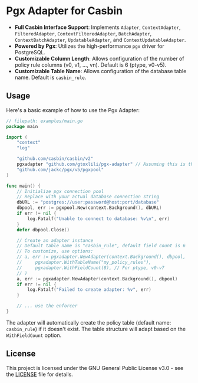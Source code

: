 # Pgx Adapter for Casbin

*   **Full Casbin Interface Support**: Implements `Adapter`, `ContextAdapter`, `FilteredAdapter`, `ContextFilteredAdapter`, `BatchAdapter`, `ContextBatchAdapter`, `UpdatableAdapter`, and `ContextUpdatableAdapter`.
*   **Powered by Pgx**: Utilizes the high-performance `pgx` driver for PostgreSQL.
*   **Customizable Column Length**: Allows configuration of the number of policy rule columns (v0, v1, ..., vn). Default is 6 (ptype, v0-v5).
*   **Customizable Table Name**: Allows configuration of the database table name. Default is `casbin_rule`.

## Usage

Here's a basic example of how to use the Pgx Adapter:

```go
// filepath: examples/main.go
package main

import (
    "context"
    "log"

    "github.com/casbin/casbin/v2"
    pgxadapter "github.com/gtoxlili/pgx-adapter" // Assuming this is the module path
    "github.com/jackc/pgx/v5/pgxpool"
)

func main() {
    // Initialize pgx connection pool
    // Replace with your actual database connection string
    dbURL := "postgres://user:password@host:port/database"
    dbpool, err := pgxpool.New(context.Background(), dbURL)
    if err != nil {
        log.Fatalf("Unable to connect to database: %v\n", err)
    }
    defer dbpool.Close()

    // Create an adapter instance
    // Default table name is "casbin_rule", default field count is 6
    // To customize, use options:
    // a, err := pgxadapter.NewAdapter(context.Background(), dbpool,
    //     pgxadapter.WithTableName("my_policy_rules"),
    //     pgxadapter.WithFieldCount(8), // For ptype, v0-v7
    // )
    a, err := pgxadapter.NewAdapter(context.Background(), dbpool)
    if err != nil {
        log.Fatalf("Failed to create adapter: %v", err)
    }

    // ... use the enforcer
}
```
The adapter will automatically create the policy table (default name: `casbin_rule`) if it doesn't exist. The table structure will adapt based on the `WithFieldCount` option.

## License

This project is licensed under the GNU General Public License v3.0 - see the [LICENSE](LICENSE) file for details.